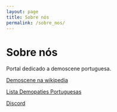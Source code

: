 ```yaml
---
layout: page
title: Sobre nós
permalink: /sobre_nos/
---
```


# Sobre nós

Portal dedicado a demoscene portuguesa.

[Demoscene na wikipedia](https://pt.wikipedia.org/wiki/Demoscene)

[Lista Demopaties Portuguesas](https://www.demoparty.net/country/portugal)

[Discord](https://discord.gg/tWjywbbj93)
